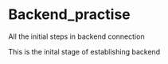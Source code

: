 # Backend_practise
All the initial steps in backend connection

This is the inital stage of establishing backend 
